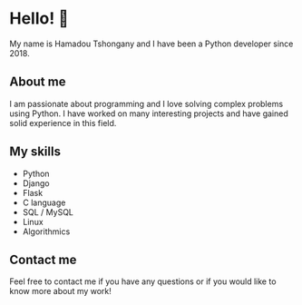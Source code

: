 # Hello! 👋

My name is Hamadou Tshongany and I have been a Python developer since 2018.

## About me

I am passionate about programming and I love solving complex problems using Python. I have worked on many interesting projects and have gained solid experience in this field.

## My skills

- Python
- Django 
- Flask 
- C language
- SQL / MySQL 
- Linux
- Algorithmics

## Contact me

Feel free to contact me if you have any questions or if you would like to know more about my work!